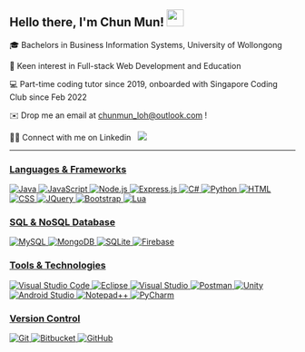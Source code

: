## Hello there, I'm Chun Mun! <img src="https://raw.githubusercontent.com/MartinHeinz/MartinHeinz/master/wave.gif" width="30px">

🎓 Bachelors in Business Information Systems, University of Wollongong

👀 Keen interest in Full-stack Web Development and Education

💻 Part-time coding tutor since 2019, onboarded with Singapore Coding Club since Feb 2022

✉️ Drop me an email at chunmun_loh@outlook.com !

🤝🏻 Connect with me on Linkedin &nbsp; <a href="https://linkedin.com/in/lcm98" target="_blank">
  <img src="https://img.shields.io/badge/Loh%20Chun%20Mun-0077B5?style=for-the-badge&logo=linkedin&logoColor=white" />

<hr>

### Languages & Frameworks
![Java](https://img.shields.io/badge/Java-ED8B00?style=for-the-badge&logo=java&logoColor=white) 
![JavaScript](https://img.shields.io/badge/JavaScript-323330?style=for-the-badge&logo=javascript&logoColor=F7DF1E) 
![Node.js](https://img.shields.io/badge/Node.js-43853D?style=for-the-badge&logo=node.js&logoColor=white) 
![Express.js](https://img.shields.io/badge/Express.js-404D59?style=for-the-badge&logo=express&logoColor=white) 
![C#](https://img.shields.io/badge/C%23-239120?style=for-the-badge&logo=c-sharp&logoColor=white) 
![Python](https://img.shields.io/badge/Python-FFD43B?style=for-the-badge&logo=python&logoColor=darkgreen) 
![HTML](https://img.shields.io/badge/HTML5-E34F26?style=for-the-badge&logo=html5&logoColor=white) 
![CSS](https://img.shields.io/badge/CSS3-1572B6?style=for-the-badge&logo=css3&logoColor=white) 
![JQuery](https://img.shields.io/badge/jQuery-0769AD?style=for-the-badge&logo=jquery&logoColor=white)
![Bootstrap](https://img.shields.io/badge/Bootstrap-563D7C?style=for-the-badge&logo=bootstrap&logoColor=white) 
![Lua](https://img.shields.io/badge/Lua-2C2D72?style=for-the-badge&logo=lua&logoColor=white) 

### SQL & NoSQL Database
![MySQL](https://img.shields.io/badge/MySQL-00000F?style=for-the-badge&logo=mysql&logoColor=white) 
![MongoDB](https://img.shields.io/badge/MongoDB-white?style=for-the-badge&logo=mongodb&logoColor=4EA94B) 
![SQLite](https://img.shields.io/badge/SQLite-07405E?style=for-the-badge&logo=sqlite&logoColor=white) 
![Firebase](https://img.shields.io/badge/firebase-ffca28?style=for-the-badge&logo=firebase&logoColor=black) 

### Tools & Technologies
![Visual Studio Code](https://img.shields.io/badge/Visual_Studio_Code-0078D4?style=for-the-badge&logo=visual%20studio%20code&logoColor=white) 
![Eclipse](https://img.shields.io/badge/Eclipse-2C2255?style=for-the-badge&logo=eclipse&logoColor=white)
![Visual Studio](https://img.shields.io/badge/Visual_Studio-5C2D91?style=for-the-badge&logo=visual%20studio&logoColor=white)
![Postman](https://img.shields.io/badge/Postman-FF6C37?style=for-the-badge&logo=Postman&logoColor=white) 
![Unity](https://img.shields.io/badge/Unity-100000?style=for-the-badge&logo=unity&logoColor=white) 
![Android Studio](https://img.shields.io/badge/Android_Studio-3DDC84?style=for-the-badge&logo=android-studio&logoColor=white) 
![Notepad++](https://img.shields.io/badge/Notepad++-90E59A.svg?style=for-the-badge&logo=notepad%2B%2B&logoColor=black) 
![PyCharm](https://img.shields.io/badge/PyCharm-000000.svg?style=for-the-badge&logo=PyCharm&logoColor=white) 
  
### Version Control
![Git](https://img.shields.io/badge/Git-F1502F?style=for-the-badge&logo=git&logoColor=white) 
![Bitbucket](https://img.shields.io/badge/bitbucket-%230047B3.svg?style=for-the-badge&logo=bitbucket&logoColor=white)
![GitHub](https://img.shields.io/badge/GitHub-100000?style=for-the-badge&logo=github&logoColor=white) 
